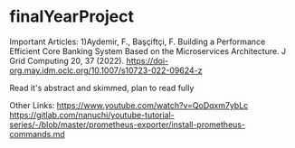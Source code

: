 # finalYearProject

Important Articles:
1)Aydemir, F., Başçiftçi, F. Building a Performance Efficient Core Banking System Based on the Microservices Architecture. J Grid Computing 20, 37 (2022). https://doi-org.may.idm.oclc.org/10.1007/s10723-022-09624-z

Read it's abstract and skimmed, plan to read fully


Other Links:
https://www.youtube.com/watch?v=QoDqxm7ybLc
https://gitlab.com/nanuchi/youtube-tutorial-series/-/blob/master/prometheus-exporter/install-prometheus-commands.md
